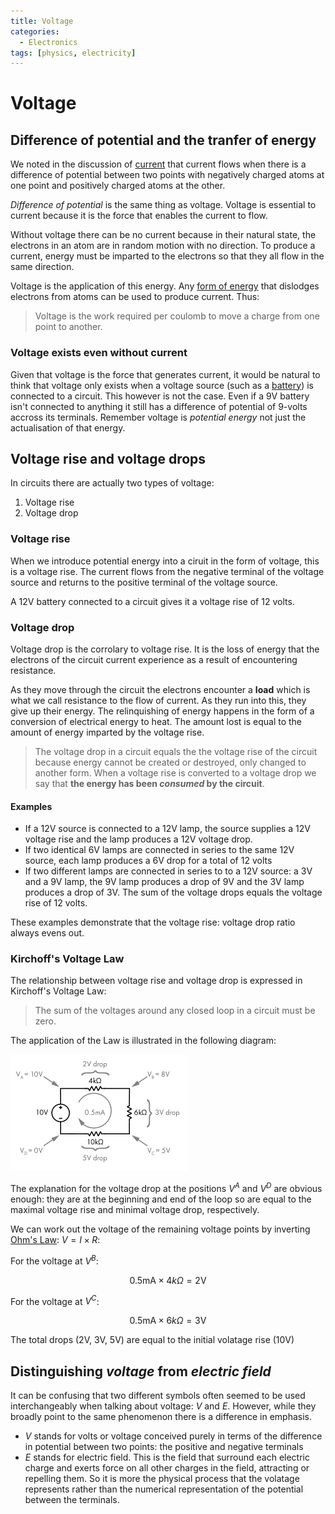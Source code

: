 ```yaml
---
title: Voltage
categories:
  - Electronics
tags: [physics, electricity]
---
```


# Voltage

## Difference of potential and the tranfer of energy

We noted in the discussion of [current](/Electronics_and_Hardware/Analogue_circuits/Current.md) that current flows when there is a difference of potential between two points with negatively charged atoms at one point and positively charged atoms at the other.

_Difference of potential_ is the same thing as voltage. Voltage is essential to current because it is the force that enables the current to flow.

Without voltage there can be no current because in their natural state, the electrons in an atom are in random motion with no direction. To produce a current, energy must be imparted to the electrons so that they all flow in the same direction.

Voltage is the application of this energy. Any [form of energy](/Electronics_and_Hardware/Analogue_circuits/Voltage_sources.md) that dislodges electrons from atoms can be used to produce current. Thus:

> Voltage is the work required per coulomb to move a charge from one point to another.

### Voltage exists even without current

Given that voltage is the force that generates current, it would be natural to think that voltage only exists when a voltage source (such as a [battery](/Electronics_and_Hardware/Analogue_circuits/Cells_and_batteries.md)) is connected to a circuit. This however is not the case. Even if a 9V battery isn't connected to anything it still has a difference of potential of 9-volts accross its terminals. Remember voltage is _potential energy_ not just the actualisation of that energy.

## Voltage rise and voltage drops

In circuits there are actually two types of voltage:

1. Voltage rise
2. Voltage drop

### Voltage rise

When we introduce potential energy into a ciruit in the form of voltage, this is a voltage rise. The current flows from the negative terminal of the voltage source and returns to the positive terminal of the voltage source.

A 12V battery connected to a circuit gives it a voltage rise of 12 volts.

### Voltage drop

Voltage drop is the corrolary to voltage rise. It is the loss of energy that the electrons of the circuit current experience as a result of encountering resistance.

As they move through the circuit the electrons encounter a **load** which is what we call resistance to the flow of current. As they run into this, they give up their energy. The relinquishing of energy happens in the form of a conversion of electrical energy to heat. The amount lost is equal to the amount of energy imparted by the voltage rise.

> The voltage drop in a circuit equals the the voltage rise of the circuit because energy cannot be created or destroyed, only changed to another form. When a voltage rise is converted to a voltage drop we say that **the energy has been _consumed_ by the circuit**.

#### Examples

- If a 12V source is connected to a 12V lamp, the source supplies a 12V voltage rise and the lamp produces a 12V voltage drop.
- If two identical 6V lamps are connected in series to the same 12V source, each lamp produces a 6V drop for a total of 12 volts
- If two different lamps are connected in series to to a 12V source: a 3V and a 9V lamp, the 9V lamp produces a drop of 9V and the 3V lamp produces a drop of 3V. The sum of the voltage drops equals the voltage rise of 12 volts.

These examples demonstrate that the voltage rise: voltage drop ratio always evens out.

### Kirchoff's Voltage Law

The relationship between voltage rise and voltage drop is expressed in Kirchoff's Voltage Law:

> The sum of the voltages around any closed loop in a circuit must be zero.

The application of the Law is illustrated in the following diagram:

![](/_img/voltage-drop.png)

The explanation for the voltage drop at the positions $V^{A}$ and $V^{D}$ are obvious enough: they are at the beginning and end of the loop so are equal to the maximal voltage rise and minimal voltage drop, respectively.

We can work out the voltage of the remaining voltage points by inverting [Ohm's Law](/Electronics_and_Hardware/Physics_of_electricity/Ohms_Law.md): $V = I \times R$:

For the voltage at $V^{B}$:

$$
  0.5\textsf{mA} \times \textsf{4}k\Omega = 2 \textsf{V}
$$

For the voltage at $V^{C}$:

$$
  0.5\textsf{mA} \times \textsf{6}k\Omega = 3 \textsf{V}
$$

The total drops (2V, 3V, 5V) are equal to the initial volatage rise (10V)

## Distinguishing _voltage_ from _electric field_

It can be confusing that two different symbols often seemed to be used interchangeably when talking about voltage: $V$ and $E$. However, while they broadly point to the same phenomenon there is a difference in emphasis.

- $V$ stands for volts or voltage conceived purely in terms of the difference in potential between two points: the positive and negative terminals
- $E$ stands for electric field. This is the field that surround each electric charge and exerts force on all other charges in the field, attracting or repelling them. So it is more the physical process that the volatage represents rather than the numerical representation of the potential between the terminals.
